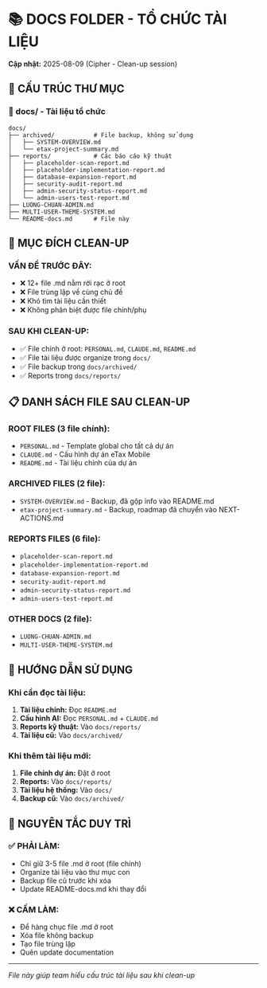 # 📚 DOCS FOLDER - TỔ CHỨC TÀI LIỆU

**Cập nhật:** 2025-08-09 (Cipher - Clean-up session)

## 📁 CẤU TRÚC THƯ MỤC

### **📂 docs/ - Tài liệu tổ chức**
```
docs/
├── archived/           # File backup, không sử dụng
│   ├── SYSTEM-OVERVIEW.md
│   └── etax-project-summary.md
├── reports/            # Các báo cáo kỹ thuật
│   ├── placeholder-scan-report.md
│   ├── placeholder-implementation-report.md
│   ├── database-expansion-report.md
│   ├── security-audit-report.md
│   ├── admin-security-status-report.md
│   └── admin-users-test-report.md
├── LUONG-CHUAN-ADMIN.md
├── MULTI-USER-THEME-SYSTEM.md
└── README-docs.md      # File này
```

## 🎯 MỤC ĐÍCH CLEAN-UP

### **VẤN ĐỀ TRƯỚC ĐÂY:**
- ❌ 12+ file .md nằm rời rạc ở root
- ❌ File trùng lặp về cùng chủ đề
- ❌ Khó tìm tài liệu cần thiết
- ❌ Không phân biệt được file chính/phụ

### **SAU KHI CLEAN-UP:**
- ✅ File chính ở root: `PERSONAL.md`, `CLAUDE.md`, `README.md`
- ✅ File tài liệu được organize trong `docs/`
- ✅ File backup trong `docs/archived/`
- ✅ Reports trong `docs/reports/`

## 📋 DANH SÁCH FILE SAU CLEAN-UP

### **ROOT FILES (3 file chính):**
- `PERSONAL.md` - Template global cho tất cả dự án
- `CLAUDE.md` - Cấu hình dự án eTax Mobile
- `README.md` - Tài liệu chính của dự án

### **ARCHIVED FILES (2 file):**
- `SYSTEM-OVERVIEW.md` - Backup, đã gộp info vào README.md
- `etax-project-summary.md` - Backup, roadmap đã chuyển vào NEXT-ACTIONS.md

### **REPORTS FILES (6 file):**
- `placeholder-scan-report.md`
- `placeholder-implementation-report.md`  
- `database-expansion-report.md`
- `security-audit-report.md`
- `admin-security-status-report.md`
- `admin-users-test-report.md`

### **OTHER DOCS (2 file):**
- `LUONG-CHUAN-ADMIN.md`
- `MULTI-USER-THEME-SYSTEM.md`

## 🔄 HƯỚNG DẪN SỬ DỤNG

### **Khi cần đọc tài liệu:**
1. **Tài liệu chính:** Đọc `README.md`
2. **Cấu hình AI:** Đọc `PERSONAL.md` + `CLAUDE.md`
3. **Reports kỹ thuật:** Vào `docs/reports/`
4. **Tài liệu cũ:** Vào `docs/archived/`

### **Khi thêm tài liệu mới:**
1. **File chính dự án:** Đặt ở root
2. **Reports:** Vào `docs/reports/`
3. **Tài liệu hệ thống:** Vào `docs/`
4. **Backup cũ:** Vào `docs/archived/`

## 🎯 NGUYÊN TẮC DUY TRÌ

### **✅ PHẢI LÀM:**
- Chỉ giữ 3-5 file .md ở root (file chính)
- Organize tài liệu vào thư mục con
- Backup file cũ trước khi xóa
- Update README-docs.md khi thay đổi

### **❌ CẤM LÀM:**
- Để hàng chục file .md ở root
- Xóa file không backup
- Tạo file trùng lặp
- Quên update documentation

---

*File này giúp team hiểu cấu trúc tài liệu sau khi clean-up*